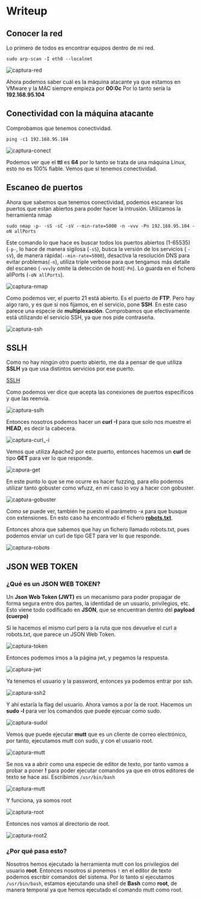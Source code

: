 # Writeup

## Conocer la red

Lo primero de todos es encontrar equipos dentro de mi red.

`sudo arp-scan -I eth0 --localnet`

![captura-red](https://github.com/AlvarooFh/Plex/assets/148774363/f8868383-1b04-4df1-98d9-29cd3690c682)

Ahora podemos saber cuál es la máquina atacante ya que estamos en VMware y la MAC siempre empieza por **00:0c** Por lo tanto sería la **192.168.95.104**

## Conectividad con la máquina atacante

Comprobamos que tenemos conectividad.

`ping -c1 192.168.95.104`

![captura-conect](https://github.com/AlvarooFh/Plex/assets/148774363/94c0ee16-a204-4669-834f-52d790faa339)

Podemos ver que el **ttl** es **64** por lo tanto se trata de una máquina Linux, esto no es 100% fiable. Vemos que sí tenemos conectividad.

## Escaneo de puertos

Ahora que sabemos que tenemos conectividad, podemos escanear los puertos que estan abiertos para poder hacer la intrusión. Utilizamos la herramienta nmap

`sudo nmap -p- -sS -sC -sV --min-rate=5000 -n -vvv -Pn 192.168.95.104 -oN allPorts`

Este comando lo que hace es buscar todos los puertos abiertos (1-65535) (`-p-`, lo hace de manera sigilosa (`-sS`), busca la versión de los servicios ( `-sV`), de manera rápida(`--min-rate=5000`), desactiva la resolución DNS para evitar problemas(`-n`), utiliza triple verbose para que tengamos más detalle del escaneo (`-vvv`)y omite la detección de host(`-Pn`). Lo guarda en el fichero allPorts (`-oN allPorts`).

![captura-nmap](https://github.com/Alv-fh/Plex/assets/109484163/2c352940-0cee-4dd9-8c7b-0277b9a0aa3d)

Como podemos ver, el puerto 21 está abierto. Es el puerto de **FTP**. Pero hay algo raro, y es que si nos fijamos, en el servicio, pone **SSH**. En este caso parece una especie de **multiplexación**.
Comprobamos que efectivamente está utilizando el servicio SSH, ya que nos pide contraseña.

![captura-ssh](https://github.com/Alv-fh/Plex/assets/109484163/de4cf6cb-675d-42c8-bbc8-aae1bf0394c6)

## SSLH

Como no hay ningún otro puerto abierto, me da a pensar de que utiliza **SSLH** ya que usa distintos servicios por ese puerto.

[SSLH](https://github.com/yrutschle/sslh)

Como podemos ver dice que acepta las conexiones de puertos específicos y que las reenvia. 

![captura-sslh](https://github.com/Alv-fh/Plex/assets/109484163/52af3ff2-622d-4ab8-a7cc-b23027271ee4)

Entonces nosotros podemos hacer un **curl -I** para que solo nos muestre el **HEAD**, es decir la cabecera.

![captura-curl_-i](https://github.com/Alv-fh/Plex/assets/109484163/c393cf9a-6372-46ca-aa32-641453f06b2c)

Vemos que utiliza Apache2 por este puerto, entonces hacemos un **curl** de tipo **GET** para ver lo que responde.

![capura-get](https://github.com/Alv-fh/Plex/assets/109484163/98abd722-e30c-44f6-8439-3be1a584ebd4)

En este punto lo que se me ocurre es hacer fuzzing, para ello podemos utilizar tanto gobuster como wfuzz, en mi caso lo voy a hacer con gobuster.

![captura-gobuster](https://github.com/Alv-fh/Vulnnyx_machines_writeups/assets/109484163/d7f56720-658a-48e8-8679-0468391d5104)

Como se puede ver, también he puesto el parámetro -x para que busque con extensiones. En esto caso ha encontrado el fichero **[robots.txt](https://es.wikipedia.org/wiki/Est%C3%A1ndar_de_exclusi%C3%B3n_de_robots)**.

Entonces ahora que sabemos que hay un fichero llamado robots.txt, pues podemos enviar un curl de tipo GET para ver lo que responde.

![captura-robots](https://github.com/Alv-fh/Vulnnyx_machines_writeups/assets/109484163/c79450eb-a4fc-40f4-a6c7-ed41e6537a3e)

## JSON WEB TOKEN

### ¿Qué es un JSON WEB TOKEN?
Un **Json Web Token (JWT)** es un mecanismo para poder propagar de forma segura entre dos partes, la identidad de un usuario, privilegios, etc. Esto viene todo codificado en **JSON**, que se encuentran dentro del **payload (cuerpo)**

Si le hacemos el mismo curl pero a la ruta que nos devuelve el curl a robots.txt, que parece un JSON Web Token.

![captura-token](https://github.com/Alv-fh/Vulnnyx_machines_writeups/assets/109484163/1c253ff6-92de-4af9-9c4b-bb311413c85d)

Entonces podemos irnos a la página jwt, y pegamos la respuesta.

![captura-jwt](https://github.com/Alv-fh/Vulnnyx_machines_writeups/assets/109484163/7fe910f3-9c6e-497e-845b-ef492a7f8a7d)

Ya tenemos el usuario y la password, entonces ya podemos entrar por ssh.

![captura-ssh2](https://github.com/Alv-fh/Vulnnyx_machines_writeups/assets/109484163/44e17583-abd6-40a2-9e8b-481814f316f2)

Y ahí estaría la flag del usuario. Ahora vamos a por la de root.
Hacemos un **sudo -l** para ver los comandos que puede ejecuar como sudo.

![captura-sudol](https://github.com/Alv-fh/Vulnnyx_machines_writeups/assets/109484163/f34d042c-d430-406e-b3b6-d75f89e9d98e)

Vemos que puede ejecutar **mutt** que es un cliente de correo electrónico, por tanto, ejecutamos mutt con sudo, y con el usuario root.

![captura-mutt](https://github.com/Alv-fh/Vulnnyx_machines_writeups/assets/109484163/562f9544-5cb6-4c97-a650-3fbfe13c60ff)

Se nos va a abrir como una especie de editor de texto, por tanto vamos a probar a poner **!** para poder ejecutar comandos ya que en otros editores de texto se hace así. Escribimos `/usr/bin/bash`

![captura-mutt](https://github.com/Alv-fh/Vulnnyx_machines_writeups/assets/109484163/92369ffa-9848-4786-86ca-09f1b3931f56)

Y funciona, ya somos root

![captura-root](https://github.com/Alv-fh/Vulnnyx_machines_writeups/assets/109484163/1cf1b8bd-085a-48c6-b136-1eb43b7e5ea0)

Entonces nos vamos al directorio de root.

![captura-root2](https://github.com/Alv-fh/Vulnnyx_machines_writeups/assets/109484163/d8b25291-a1ed-46fb-8c5e-3c3dffba0da4)

### ¿Por qué pasa esto?

Nosotros hemos ejecutado la herramienta mutt con los privilegios del usuario **root**. Entonces nosotros si ponemos `!` en el editor de texto podemos escribir comandos del sistema. Por lo tanto si ejecutamos `/usr/bin/bash`, estamos ejecutando una shell de **Bash** como **root**, de manera temporal ya que hemos ejecutado el comando mutt como root.


